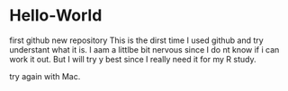 # Hello-World
first github new repository
This is the dirst time I used github and try understant what it is. I aam a littlbe bit nervous since I do nt know if i can work it out. But I will try y best since I really need it for my R study.

try again with Mac.
